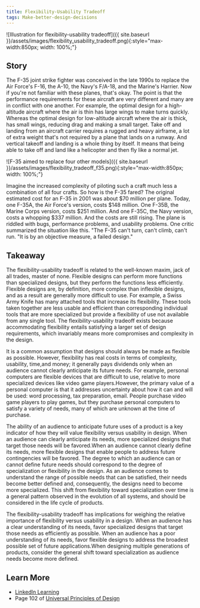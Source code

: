 ```yaml
---
title: Flexibility-Usability Tradeoff
tags: Make-better-design-decisions
---
```


![Illustration for flexibility-usability tradeoff]({{ site.baseurl }}/assets/images/flexibility_usability_tradeoff.png){:style="max-width:850px; width: 100%;"}

<p style="display: none">As the flexibility of a design increases, the usability of the design decreases.</p>

<!--more-->

## Story

The F-35 joint strike fighter was conceived in the late 1990s to replace the Air Force's F-16, the A-10, the Navy's F/A-18, and the Marine's Harrier. Now if you're not familiar with these planes, that's okay. The point is that the performance requirements for these aircraft are very different and many are in conflict with one another. For example, the optimal design for a high-altitude aircraft where the air is thin has large wings to make turns quickly. Whereas the optimal design for low-altitude aircraft where the air is thick, has small wings, reducing drag and making a small target. Take off and landing from an aircraft carrier requires a rugged and heavy airframe, a lot of extra weight that's not required by a plane that lands on a runway. And vertical takeoff and landing is a whole thing by itself. It means that being able to take off and land like a helicopter and then fly like a normal jet.

![F-35 aimed to replace four other models]({{ site.baseurl }}/assets/images/flexibility_tradeoff_f35.png){:style="max-width:850px; width: 100%;"}

Imagine the increased complexity of piloting such a craft much less a combination of all four crafts. So how is the F-35 fared? The original estimated cost for an F-35 in 2001 was about $70 million per plane. Today, one F-35A, the Air Force's version, costs $148 million. One F-35B, the Marine Corps version, costs $251 million. And one F-35C, the Navy version, costs a whopping $337 million. And the costs are still rising. The plane is riddled with bugs, performance problems, and usability problems. One critic summarized the situation like this. "The F-35 can't turn, can't climb, can't run. "It is by an objective measure, a failed design."

## Takeaway

The flexibility-usability tradeoff is related to the well-known maxim, jack of all trades, master of none. Flexible designs can perform more functions than specialized designs, but they perform the functions less efficiently. Flexible designs are, by definition, more complex than inflexible designs, and as a result are generally more difficult to use. For example, a Swiss Army Knife has many attached tools that increase its flexibility. These tools taken together are less usable and efficient than corresponding individual tools that are more specialized but provide a flexibility of use not available from any single tool. The flexibility-usability tradeoff exists because accommodating flexibility entails satisfying a larger set of design requirements, which invariably means more compromises and complexity in the design.

It is a common assumption that designs should always be made as flexible as possible. However, flexibility has real costs in terms of complexity, usability, time,and money; it generally pays dividends only when an audience cannot clearly anticipate its future needs. For example, personal computers are flexible devices that are difficult to use, relative to more specialized devices like video game players.However, the primary value of a personal computer is that it addresses uncertainty about how it can and will be used: word processing, tax preparation, email. People purchase video game players to play games, but they purchase personal computers to satisfy a variety of needs, many of which are unknown at the time of purchase.

The ability of an audience to anticipate future uses of a product is a key indicator of how they will value flexibility versus usability in design. When an audience can clearly anticipate its needs, more specialized designs that target those needs will be favored.When an audience cannot clearly define its needs, more flexible designs that enable people to address future contingencies will be favored. The degree to which an audience can or cannot define future needs should correspond to the degree of specialization or flexibility in the design. As an audience comes to understand the range of possible needs that can be satisfied, their needs become better defined and, consequently, the designs need to become more specialized. This shift from flexibility toward specialization over time is a general pattern observed in the evolution of all systems, and should be considered in the life cycle of products.

The flexibility-usability tradeoff has implications for weighing the relative importance of flexibility versus usability in a design. When an audience has a clear understanding of its needs, favor specialized designs that target those needs as efficiently as possible. When an audience has a poor understanding of its needs, favor flexible designs to address the broadest possible set of future applications.When designing multiple generations of products, consider the general shift toward specialization as audience needs become more defined.

## Learn More

* [LinkedIn Learning](https://www.linkedin.com/learning/universal-principles-of-design/flexibility-trade-offs)
* Page 102 of [Universal Principles of Design](https://www.amazon.com/exec/obidos/ASIN/1592535879/amsi-20)

